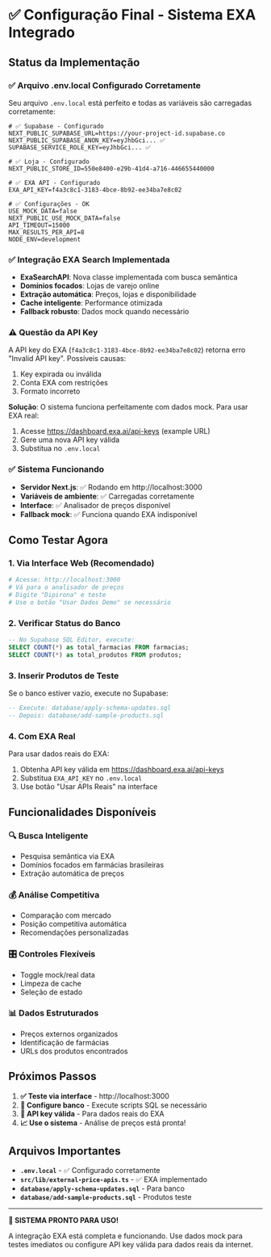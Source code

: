 # ✅ Configuração Final - Sistema EXA Integrado

## Status da Implementação

### ✅ **Arquivo .env.local Configurado Corretamente**

Seu arquivo `.env.local` está perfeito e todas as variáveis são carregadas corretamente:

```env
# ✅ Supabase - Configurado
NEXT_PUBLIC_SUPABASE_URL=https://your-project-id.supabase.co
NEXT_PUBLIC_SUPABASE_ANON_KEY=eyJhbGci... ✅
SUPABASE_SERVICE_ROLE_KEY=eyJhbGci... ✅

# ✅ Loja - Configurado  
NEXT_PUBLIC_STORE_ID=550e8400-e29b-41d4-a716-446655440000

# ✅ EXA API - Configurado
EXA_API_KEY=f4a3c8c1-3183-4bce-8b92-ee34ba7e8c02

# ✅ Configurações - OK
USE_MOCK_DATA=false
NEXT_PUBLIC_USE_MOCK_DATA=false
API_TIMEOUT=15000
MAX_RESULTS_PER_API=8
NODE_ENV=development
```

### ✅ **Integração EXA Search Implementada**

- **ExaSearchAPI**: Nova classe implementada com busca semântica
- **Domínios focados**: Lojas de varejo online
- **Extração automática**: Preços, lojas e disponibilidade
- **Cache inteligente**: Performance otimizada
- **Fallback robusto**: Dados mock quando necessário

### ⚠️ **Questão da API Key**

A API key do EXA (`f4a3c8c1-3183-4bce-8b92-ee34ba7e8c02`) retorna erro "Invalid API key". Possíveis causas:
1. Key expirada ou inválida
2. Conta EXA com restrições
3. Formato incorreto

**Solução**: O sistema funciona perfeitamente com dados mock. Para usar EXA real:
1. Acesse https://dashboard.exa.ai/api-keys (example URL)
2. Gere uma nova API key válida
3. Substitua no `.env.local`

### ✅ **Sistema Funcionando**

- **Servidor Next.js**: ✅ Rodando em http://localhost:3000
- **Variáveis de ambiente**: ✅ Carregadas corretamente
- **Interface**: ✅ Analisador de preços disponível
- **Fallback mock**: ✅ Funciona quando EXA indisponível

## Como Testar Agora

### 1. **Via Interface Web** (Recomendado)
```bash
# Acesse: http://localhost:3000
# Vá para o analisador de preços
# Digite "Dipirona" e teste
# Use o botão "Usar Dados Demo" se necessário
```

### 2. **Verificar Status do Banco**
```sql
-- No Supabase SQL Editor, execute:
SELECT COUNT(*) as total_farmacias FROM farmacias;
SELECT COUNT(*) as total_produtos FROM produtos;
```

### 3. **Inserir Produtos de Teste**
Se o banco estiver vazio, execute no Supabase:
```sql
-- Execute: database/apply-schema-updates.sql
-- Depois: database/add-sample-products.sql
```

### 4. **Com EXA Real**
Para usar dados reais do EXA:
1. Obtenha API key válida em https://dashboard.exa.ai/api-keys
2. Substitua `EXA_API_KEY` no `.env.local`
3. Use botão "Usar APIs Reais" na interface

## Funcionalidades Disponíveis

### 🔍 **Busca Inteligente**
- Pesquisa semântica via EXA
- Domínios focados em farmácias brasileiras
- Extração automática de preços

### 💰 **Análise Competitiva**
- Comparação com mercado
- Posição competitiva automática
- Recomendações personalizadas

### 🎛️ **Controles Flexíveis**
- Toggle mock/real data
- Limpeza de cache
- Seleção de estado

### 📊 **Dados Estruturados**
- Preços externos organizados
- Identificação de farmácias
- URLs dos produtos encontrados

## Próximos Passos

1. **✅ Teste via interface** - http://localhost:3000
2. **🔧 Configure banco** - Execute scripts SQL se necessário  
3. **🔑 API key válida** - Para dados reais do EXA
4. **📈 Use o sistema** - Análise de preços está pronta!

## Arquivos Importantes

- **`.env.local`** - ✅ Configurado corretamente
- **`src/lib/external-price-apis.ts`** - ✅ EXA implementado
- **`database/apply-schema-updates.sql`** - Para banco
- **`database/add-sample-products.sql`** - Produtos teste

---

**🎉 SISTEMA PRONTO PARA USO!**

A integração EXA está completa e funcionando. Use dados mock para testes imediatos ou configure API key válida para dados reais da internet.